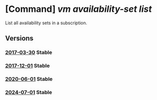 # [Command] _vm availability-set list_

List all availability sets in a subscription.

## Versions

### [2017-03-30](/Resources/mgmt-plane/L3N1YnNjcmlwdGlvbnMve30vcHJvdmlkZXJzL21pY3Jvc29mdC5jb21wdXRlL2F2YWlsYWJpbGl0eXNldHM=/2017-03-30.xml) **Stable**

<!-- mgmt-plane /subscriptions/{}/providers/microsoft.compute/availabilitysets 2017-03-30 -->
<!-- mgmt-plane /subscriptions/{}/resourcegroups/{}/providers/microsoft.compute/availabilitysets 2017-03-30 -->

### [2017-12-01](/Resources/mgmt-plane/L3N1YnNjcmlwdGlvbnMve30vcHJvdmlkZXJzL21pY3Jvc29mdC5jb21wdXRlL2F2YWlsYWJpbGl0eXNldHM=/2017-12-01.xml) **Stable**

<!-- mgmt-plane /subscriptions/{}/providers/microsoft.compute/availabilitysets 2017-12-01 -->
<!-- mgmt-plane /subscriptions/{}/resourcegroups/{}/providers/microsoft.compute/availabilitysets 2017-12-01 -->

### [2020-06-01](/Resources/mgmt-plane/L3N1YnNjcmlwdGlvbnMve30vcHJvdmlkZXJzL21pY3Jvc29mdC5jb21wdXRlL2F2YWlsYWJpbGl0eXNldHM=/2020-06-01.xml) **Stable**

<!-- mgmt-plane /subscriptions/{}/providers/microsoft.compute/availabilitysets 2020-06-01 -->
<!-- mgmt-plane /subscriptions/{}/resourcegroups/{}/providers/microsoft.compute/availabilitysets 2020-06-01 -->

### [2024-07-01](/Resources/mgmt-plane/L3N1YnNjcmlwdGlvbnMve30vcHJvdmlkZXJzL21pY3Jvc29mdC5jb21wdXRlL2F2YWlsYWJpbGl0eXNldHM=/2024-07-01.xml) **Stable**

<!-- mgmt-plane /subscriptions/{}/providers/microsoft.compute/availabilitysets 2024-07-01 -->
<!-- mgmt-plane /subscriptions/{}/resourcegroups/{}/providers/microsoft.compute/availabilitysets 2024-07-01 -->
